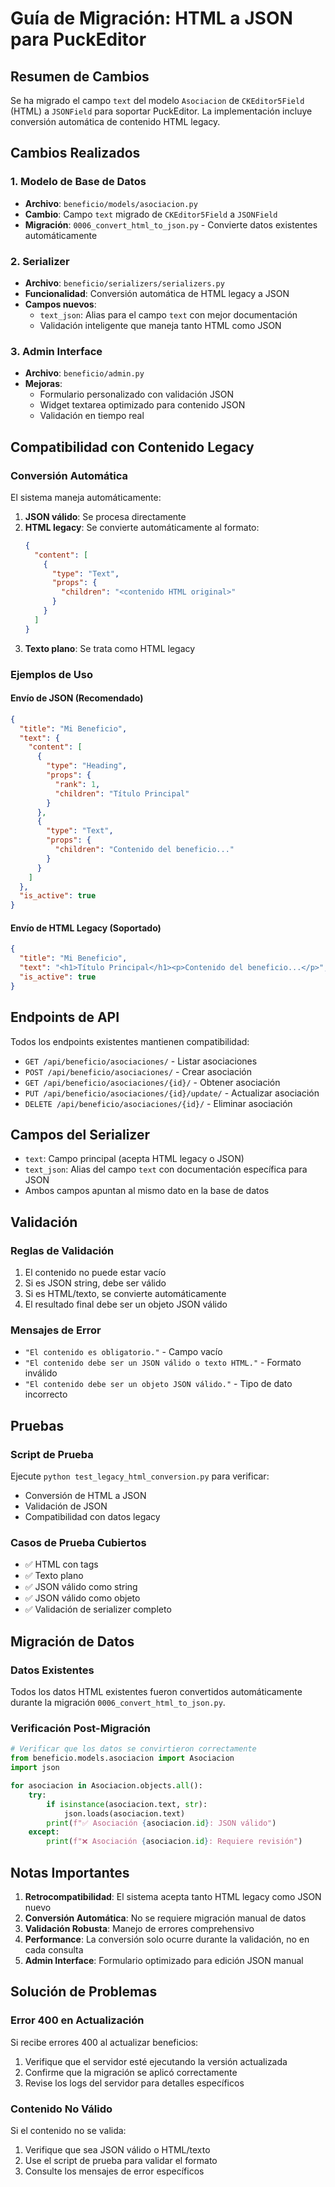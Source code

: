 # Guía de Migración: HTML a JSON para PuckEditor

## Resumen de Cambios

Se ha migrado el campo `text` del modelo `Asociacion` de `CKEditor5Field` (HTML) a `JSONField` para soportar PuckEditor. La implementación incluye conversión automática de contenido HTML legacy.

## Cambios Realizados

### 1. Modelo de Base de Datos
- **Archivo**: `beneficio/models/asociacion.py`
- **Cambio**: Campo `text` migrado de `CKEditor5Field` a `JSONField`
- **Migración**: `0006_convert_html_to_json.py` - Convierte datos existentes automáticamente

### 2. Serializer
- **Archivo**: `beneficio/serializers/serializers.py`
- **Funcionalidad**: Conversión automática de HTML legacy a JSON
- **Campos nuevos**: 
  - `text_json`: Alias para el campo `text` con mejor documentación
  - Validación inteligente que maneja tanto HTML como JSON

### 3. Admin Interface
- **Archivo**: `beneficio/admin.py`
- **Mejoras**: 
  - Formulario personalizado con validación JSON
  - Widget textarea optimizado para contenido JSON
  - Validación en tiempo real

## Compatibilidad con Contenido Legacy

### Conversión Automática
El sistema maneja automáticamente:

1. **JSON válido**: Se procesa directamente
2. **HTML legacy**: Se convierte automáticamente al formato:
   ```json
   {
     "content": [
       {
         "type": "Text",
         "props": {
           "children": "<contenido HTML original>"
         }
       }
     ]
   }
   ```
3. **Texto plano**: Se trata como HTML legacy

### Ejemplos de Uso

#### Envío de JSON (Recomendado)
```json
{
  "title": "Mi Beneficio",
  "text": {
    "content": [
      {
        "type": "Heading",
        "props": {
          "rank": 1,
          "children": "Título Principal"
        }
      },
      {
        "type": "Text",
        "props": {
          "children": "Contenido del beneficio..."
        }
      }
    ]
  },
  "is_active": true
}
```

#### Envío de HTML Legacy (Soportado)
```json
{
  "title": "Mi Beneficio",
  "text": "<h1>Título Principal</h1><p>Contenido del beneficio...</p>",
  "is_active": true
}
```

## Endpoints de API

Todos los endpoints existentes mantienen compatibilidad:

- `GET /api/beneficio/asociaciones/` - Listar asociaciones
- `POST /api/beneficio/asociaciones/` - Crear asociación
- `GET /api/beneficio/asociaciones/{id}/` - Obtener asociación
- `PUT /api/beneficio/asociaciones/{id}/update/` - Actualizar asociación
- `DELETE /api/beneficio/asociaciones/{id}/` - Eliminar asociación

## Campos del Serializer

- `text`: Campo principal (acepta HTML legacy o JSON)
- `text_json`: Alias del campo `text` con documentación específica para JSON
- Ambos campos apuntan al mismo dato en la base de datos

## Validación

### Reglas de Validación
1. El contenido no puede estar vacío
2. Si es JSON string, debe ser válido
3. Si es HTML/texto, se convierte automáticamente
4. El resultado final debe ser un objeto JSON válido

### Mensajes de Error
- `"El contenido es obligatorio."` - Campo vacío
- `"El contenido debe ser un JSON válido o texto HTML."` - Formato inválido
- `"El contenido debe ser un objeto JSON válido."` - Tipo de dato incorrecto

## Pruebas

### Script de Prueba
Ejecute `python test_legacy_html_conversion.py` para verificar:
- Conversión de HTML a JSON
- Validación de JSON
- Compatibilidad con datos legacy

### Casos de Prueba Cubiertos
- ✅ HTML con tags
- ✅ Texto plano
- ✅ JSON válido como string
- ✅ JSON válido como objeto
- ✅ Validación de serializer completo

## Migración de Datos

### Datos Existentes
Todos los datos HTML existentes fueron convertidos automáticamente durante la migración `0006_convert_html_to_json.py`.

### Verificación Post-Migración
```python
# Verificar que los datos se convirtieron correctamente
from beneficio.models.asociacion import Asociacion
import json

for asociacion in Asociacion.objects.all():
    try:
        if isinstance(asociacion.text, str):
            json.loads(asociacion.text)
        print(f"✅ Asociación {asociacion.id}: JSON válido")
    except:
        print(f"❌ Asociación {asociacion.id}: Requiere revisión")
```

## Notas Importantes

1. **Retrocompatibilidad**: El sistema acepta tanto HTML legacy como JSON nuevo
2. **Conversión Automática**: No se requiere migración manual de datos
3. **Validación Robusta**: Manejo de errores comprehensivo
4. **Performance**: La conversión solo ocurre durante la validación, no en cada consulta
5. **Admin Interface**: Formulario optimizado para edición JSON manual

## Solución de Problemas

### Error 400 en Actualización
Si recibe errores 400 al actualizar beneficios:
1. Verifique que el servidor esté ejecutando la versión actualizada
2. Confirme que la migración se aplicó correctamente
3. Revise los logs del servidor para detalles específicos

### Contenido No Válido
Si el contenido no se valida:
1. Verifique que sea JSON válido o HTML/texto
2. Use el script de prueba para validar el formato
3. Consulte los mensajes de error específicos